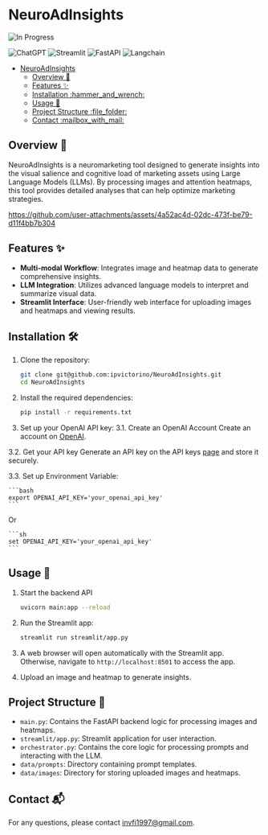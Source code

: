 # NeuroAdInsights
![In Progress](https://img.shields.io/badge/Status-In%20Progress-blue)

![ChatGPT](https://img.shields.io/badge/OpenAI-%23412991?logo=openai&logoColor=white)
![Streamlit](https://img.shields.io/badge/Streamlit-%235F4687?logo=streamlit&logoColor=white)
![FastAPI](https://img.shields.io/badge/FastAPI-%2300C7B7?logo=fastapi&logoColor=white)
![Langchain](https://img.shields.io/badge/Langchain-%23FFD166?logo=langchain&logoColor=white)

- [NeuroAdInsights](#neuroadinsights)
  - [Overview :book:](#overview-book)
  - [Features :sparkles:](#features-sparkles)
  - [Installation :hammer\_and\_wrench:](#installation-hammer_and_wrench)
  - [Usage :rocket:](#usage-rocket)
  - [Project Structure :file\_folder:](#project-structure-file_folder)
  - [Contact :mailbox\_with\_mail:](#contact-mailbox_with_mail)

## Overview :book:
NeuroAdInsights is a neuromarketing tool designed to generate insights into the visual salience and cognitive load of marketing assets using Large Language Models (LLMs). By processing images and attention heatmaps, this tool provides detailed analyses that can help optimize marketing strategies.


https://github.com/user-attachments/assets/4a52ac4d-02dc-473f-be79-d11f4bb7b304




## Features :sparkles:
- **Multi-modal Workflow**: Integrates image and heatmap data to generate comprehensive insights.
- **LLM Integration**: Utilizes advanced language models to interpret and summarize visual data.
- **Streamlit Interface**: User-friendly web interface for uploading images and heatmaps and viewing results.

## Installation :hammer_and_wrench:
1. Clone the repository:
    ```sh
    git clone git@github.com:ipvictorino/NeuroAdInsights.git
    cd NeuroAdInsights
    ```

2. Install the required dependencies:
    ```sh
    pip install -r requirements.txt
    ```

3. Set up your OpenAI API key:
3.1. Create an OpenAI Account
    Create an account on [OpenAI](https://platform.openai.com/).

3.2. Get your API key
    Generate an API key on the API keys [page](https://platform.openai.com/account/api-keys) and store it securely.

3.3. Set up Environment Variable:

    ```bash
    export OPENAI_API_KEY='your_openai_api_key'
    ```
    
  Or
    
    ```sh
    set OPENAI_API_KEY='your_openai_api_key'
    ```

## Usage :rocket:
1. Start the backend API 
    ```sh
    uvicorn main:app --reload
    ```
2. Run the Streamlit app:
    ```sh
    streamlit run streamlit/app.py
    ```
3. A web browser will open automatically with the Streamlit app. Otherwise, navigate to `http://localhost:8501` to access the app.

4. Upload an image and heatmap to generate insights.

## Project Structure :file_folder:

- `main.py`: Contains the FastAPI backend logic for processing images and heatmaps.
- `streamlit/app.py`: Streamlit application for user interaction.
- `orchestrator.py`: Contains the core logic for processing prompts and interacting with the LLM.
- `data/prompts`: Directory containing prompt templates.
- `data/images`: Directory for storing uploaded images and heatmaps.


## Contact :mailbox_with_mail:
For any questions, please contact [invfi1997@gmail.com](mailto:invfi1997@gmail.com).
